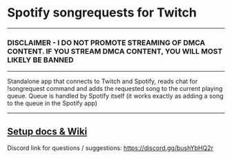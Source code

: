 # Spotify songrequests for Twitch
---------
### DISCLAIMER - I DO NOT PROMOTE STREAMING OF DMCA CONTENT. IF YOU STREAM DMCA CONTENT, YOU WILL MOST LIKELY BE BANNED
--------

Standalone app that connects to Twitch and Spotify, reads chat for !songrequest command and adds the requested song to the current playing queue. Queue is handled by Spotify itself (it works exactly as adding a song to the queue in the Spotify app)

--------
[Setup docs & Wiki](https://github.com/KumoKairo/Spotify-Twitch-Song-Requests/wiki)
--------
Discord link for questions / suggestions: https://discord.gg/bushYbHQ2r
